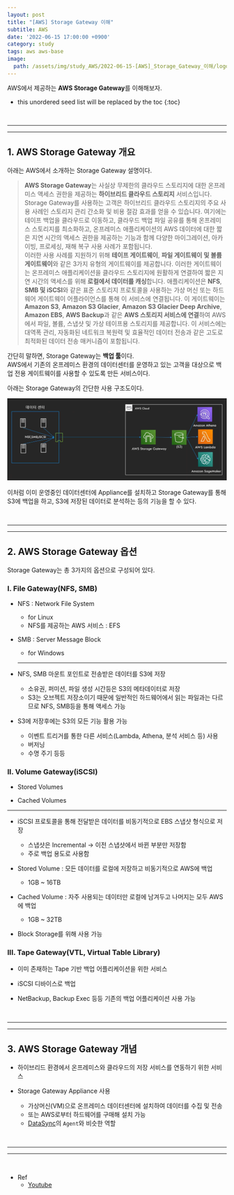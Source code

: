 ```yaml
---
layout: post
title: "[AWS] Storage Gateway 이해"
subtitle: AWS
date: '2022-06-15 17:00:00 +0900'
category: study
tags: aws aws-base
image:
  path: /assets/img/study_AWS/2022-06-15-[AWS]_Storage_Gateway_이해/logo.png
---
```


AWS에서 제공하는 **AWS Storage Gateway**를 이해해보자.

<!--more-->

* this unordered seed list will be replaced by the toc
{:toc}

<br>
<hr/>
<hr/>

## 1. AWS Storage Gateway 개요

아래는 AWS에서 소개하는 Storage Gateway 설명이다.

> **AWS Storage Gateway**는 사실상 무제한의 클라우드 스토리지에 대한 온프레미스 액세스 권한을 제공하는 **하이브리드 클라우드 스토리지** 서비스입니다. Storage Gateway를 사용하는 고객은 하이브리드 클라우드 스토리지의 주요 사용 사례인 스토리지 관리 간소화 및 비용 절감 효과를 얻을 수 있습니다. 여기에는 테이프 백업을 클라우드로 이동하고, 클라우드 백업 파일 공유를 통해 온프레미스 스토리지를 최소화하고, 온프레미스 애플리케이션의 AWS 데이터에 대한 짧은 지연 시간의 액세스 권한을 제공하는 기능과 함께 다양한 마이그레이션, 아카이빙, 프로세싱, 재해 복구 사용 사례가 포함됩니다.<br>
> 이러한 사용 사례를 지원하기 위해 **테이프 게이트웨이**, **파일 게이트웨이 및 볼륨 게이트웨이**와 같은 3가지 유형의 게이트웨이를 제공합니다. 이러한 게이트웨이는 온프레미스 애플리케이션을 클라우드 스토리지에 원활하게 연결하여 짧은 지연 시간의 액세스를 위해 **로컬에서 데이터를 캐싱**합니다. 애플리케이션은 **NFS**, **SMB 및 iSCSI**와 같은 표준 스토리지 프로토콜을 사용하는 가상 머신 또는 하드웨어 게이트웨이 어플라이언스를 통해 이 서비스에 연결됩니다. 이 게이트웨이는 **Amazon S3**, **Amazon S3 Glacier**, **Amazon S3 Glacier Deep Archive**, **Amazon EBS**, **AWS Backup**과 같은 **AWS 스토리지 서비스에 연결**하여 AWS에서 파일, 볼륨, 스냅샷 및 가상 테이프용 스토리지를 제공합니다. 이 서비스에는 대역폭 관리, 자동화된 네트워크 복원력 및 효율적인 데이터 전송과 같은 고도로 최적화된 데이터 전송 매커니즘이 포함됩니다.

간단히 말하면, Storage Gateway는 **백업 툴**이다.<br>
AWS에서 기존의 온프레미스 환경의 데이터센터를 운영하고 있는 고객을 대상으로 백업 전용 게이트웨이를 사용할 수 있도록 만든 서비스이다.

아래는 Storage Gateway의 간단한 사용 구조도이다.

![archi](/assets/img/study_AWS/2022-06-15-[AWS]_Storage_Gateway_이해/archi.png)

이처럼 이미 운영중인 데이터센터에 Appliance를 설치하고 Storage Gateway를 통해 S3에 백업을 하고, S3에 저장된 데이터로 분석하는 등의 기능을 할 수 있다.

<br>
<hr/>
<hr/>

## 2. AWS Storage Gateway 옵션

Storage Gateway는 총 3가지의 옵션으로 구성되어 있다.

### I. File Gateway(NFS, SMB)

  * NFS : Network File System
    + for Linux
    + NFS를 제공하는 AWS 서비스 : EFS

  * SMB : Server Message Block
    + for Windows

    <hr>

  * NFS, SMB 마운트 포인트로 전송받은 데이터를 S3에 저장
    + 소유권, 퍼미션, 파일 생성 시간등은 S3의 메타데이터로 저장
    + S3는 오브젝트 저장소이기 때문에 일반적인 하드웨어에서 읽는 파일과는 다르므로 NFS, SMB등을 통해 액세스 가능

  * S3에 저장후에는 S3의 모든 기능 활용 가능
    + 이벤트 트리거를 통한 다른 서비스(Lambda, Athena, 분석 서비스 등) 사용
    + 버저닝
    + 수명 주기 등등

### II. Volume Gateway(iSCSI)

  * Stored Volumes

  * Cached Volumes

<hr>

  * iSCSI 프로토콜을 통해 전달받은 데이터를 비동기적으로 EBS 스냅샷 형식으로 저장
    + 스냅샷은 Incremental -> 이전 스냅샷에서 바뀐 부분만 저장함
    + 주로 백업 용도로 사용함

  * Stored Volume : 모든 데이터를 로컬에 저장하고 비동기적으로 AWS에 백업
    + 1GB ~ 16TB
  
  * Cached Volume : 자주 사용되는 데이터만 로컬에 남겨두고 나머지는 모두 AWS에 백업
    + 1GB ~ 32TB

  * Block Storage를 위해 사용 가능

### III. Tape Gateway(VTL, Virtual Table Library)

  * 이미 존재하는 Tape 기반 백업 어플리케이션을 위한 서비스

  * iSCSI 디바이스로 백업

  * NetBackup, Backup Exec 등등 기존의 백업 어플리케이션 사용 가능

<br>
<hr/>
<hr/>

## 3. AWS Storage Gateway 개념

  * 하이브리드 환경에서 온프레미스와 클라우드의 저장 서비스를 연동하기 위한 서비스

  * Storage Gateway Appliance 사용
    + 가상머신(VM)으로 온프레미스 데이터센터에 설치하여 데이터를 수집 및 전송
    + 또는 AWS로부터 하드웨어를 구매해 설치 가능
    + [DataSync](https://heoj10272.github.io/study/DataSync_Storage_Gateway_%EB%B9%84%EA%B5%90.html#1-2-aws-datasync-%EA%B0%9C%EB%85%90)의 `Agent`와 비슷한 역할

<br>
<hr/>
<hr/>
<br>

* Ref
  - [Youtube](https://youtu.be/gjlRurFnYeg)

